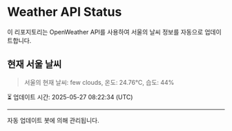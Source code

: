 
# Weather API Status

이 리포지토리는 OpenWeather API를 사용하여 서울의 날씨 정보를 자동으로 업데이트합니다.

## 현재 서울 날씨
> 서울의 현재 날씨: few clouds, 온도: 24.76°C, 습도: 44%

⏳ 업데이트 시간: 2025-05-27 08:22:34 (UTC)

---
자동 업데이트 봇에 의해 관리됩니다.
